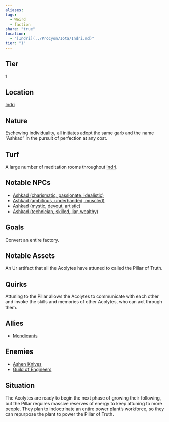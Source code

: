 ```yaml
---
aliases: 
tags:
  - Weird
  - faction
share: "true"
location:
  - "[Indri](../Procyon/Iota/Indri.md)"
tier: "1"
---
```

## Tier

1

## Location

[Indri](../Procyon/Iota/Indri.md)

## Nature

Eschewing individuality, all initiates adopt the same garb and the name “Ashkad” in the pursuit of perfection at any cost.

## Turf

A large number of meditation rooms throughout [Indri](../Procyon/Iota/Indri.md).

## Notable NPCs

- [Ashkad (charismatic, passionate, idealistic)](Ashkad%20(charismatic,%20passionate,%20idealistic).md)
- [Ashkad (ambitious, underhanded, muscled)](Ashkad%20(ambitious,%20underhanded,%20muscled).md)
- [Ashkad (mystic, devout, artistic)](Ashkad%20(mystic,%20devout,%20artistic).md)
- [Ashkad (technician, skilled, liar, wealthy)](Ashkad%20(technician,%20skilled,%20liar,%20wealthy).md)


## Goals

Convert an entire factory.

## Notable Assets

An Ur artifact that all the Acolytes have attuned to called the Pillar of Truth.

## Quirks

Attuning to the Pillar allows the Acolytes to communicate with each other and invoke the skills and memories of other Acolytes, who can act through them.

## Allies

- [Mendicants](./Mendicants.md)


## Enemies

- [Ashen Knives](./Ashen%20Knives.md)
- [Guild of Engineers](./Guild%20of%20Engineers.md)


## Situation

The Acolytes are ready to begin the next phase of growing their following, but the Pillar requires massive reserves of energy to keep attuning to more people. They plan to indoctrinate an entire power plant’s workforce, so they can repurpose the plant to power the Pillar of Truth.
